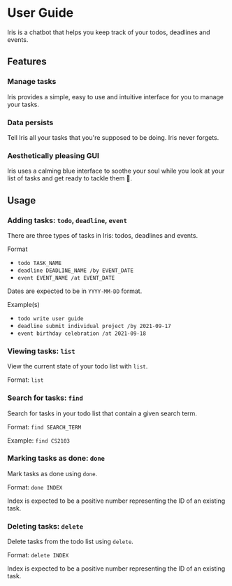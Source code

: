 # User Guide

Iris is a chatbot that helps you keep track of your todos, deadlines and events.

## Features

### Manage tasks

Iris provides a simple, easy to use and intuitive interface for you to manage your tasks.

### Data persists

Tell Iris all your tasks that you're supposed to be doing. Iris never forgets.

### Aesthetically pleasing GUI

Iris uses a calming blue interface to soothe your soul while you look at your list of tasks and get ready to tackle them 💪.

## Usage

### Adding tasks: `todo`, `deadline`, `event`

There are three types of tasks in Iris: todos, deadlines and events.

Format
* `todo TASK_NAME`
* `deadline DEADLINE_NAME /by EVENT_DATE`
* `event EVENT_NAME /at EVENT_DATE`

Dates are expected to be in `YYYY-MM-DD` format.

Example(s)
* `todo write user guide`
* `deadline submit individual project /by 2021-09-17`
* `event birthday celebration /at 2021-09-18`

### Viewing tasks: `list`

View the current state of your todo list with `list`.

Format: `list`

### Search for tasks: `find`

Search for tasks in your todo list that contain a given search term.

Format: `find SEARCH_TERM`

Example: `find CS2103`

### Marking tasks as done: `done`

Mark tasks as done using `done`.

Format: `done INDEX`

Index is expected to be a positive number representing the ID of an existing task.

### Deleting tasks: `delete`

Delete tasks from the todo list using `delete`.

Format: `delete INDEX`

Index is expected to be a positive number representing the ID of an existing task.
